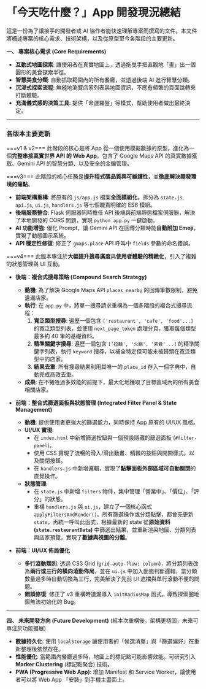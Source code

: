 「今天吃什麼？」App 開發現況總結
=======================================

這是一份為了讓接手的開發者或 AI 協作者能快速理解專案而撰寫的文件。本文件將概述專案的核心需求、技術架構，以及從原型至今各階段的主要更新。

**一、 專案核心需求 (Core Requirements)**
* **互動式地圖探索**: 讓使用者在真實地圖上，透過拖曳手把直觀地「畫」出一個圓形的美食探索半徑。
* **智慧美食分類**: 自動抓取範圍內的所有餐廳，並透過後端 AI 進行智慧分類。
* **沉浸式探索流程**: 無縫地瀏覽店家列表與地圖資訊，不應有頻繁的頁面跳轉來打斷體驗。
* **充滿儀式感的決策工具**: 提供「命運羅盤」等模式，幫助使用者做出最終決定。

---

### **各版本主要更新**

===v1 & v2===
此階段的核心是將 App 從一個使用模擬數據的原型，進化為一個**完整串接真實世界 API 的 Web App**。包含了 Google Maps API 的真實數據獲取、Gemini API 的智慧分類、以及安全的金鑰管理。

===v3===
此階段的核心任務是**提升程式碼品質與可維護性**，並**徹底解決開發環境的痛點**。
* **前端架構重構**: 將原有的 `js/app.js` 檔案**全面模組化**，拆分為 `state.js`, `api.js`, `ui.js`, `handlers.js` 等七個職責明確的 ES6 模組。
* **後端服務整合**: Flask 伺服器同時擔任 API 後端與前端靜態檔案伺服器，解決了本地開發的 CORS 問題，實現 `python app.py` 一鍵啟動。
* **AI 功能增強**: 優化 Prompt，讓 Gemini API 在回傳分類時能**自動附加 Emoji**，實現了動態圖示系統。
* **API 穩定性修復**: 修正了 `gmaps.place` API 呼叫中 `fields` 參數的命名錯誤。

===v4===
此版本專注於**大幅提升搜尋廣度**與**使用者體驗的精緻化**，引入了複雜的狀態管理與 UI 互動。
* **後端：複合式搜尋策略 (Compound Search Strategy)**
    * **動機**: 為了解決 Google Maps API `places_nearby` 的回傳筆數限制，避免遺漏店家。
    * **執行**: 在 `app.py` 中，將單一搜尋請求重構為一個多階段的複合式搜尋流程：
        1.  **寬泛類型搜尋**: 遍歷一個包含 `['restaurant', 'cafe', 'food'...]` 的寬泛類型列表，並使用 `next_page_token` 處理分頁，獲取每個類型最多約 40 筆的基礎資料。
        2.  **精準關鍵字搜尋**: 遍歷一個包含 `['拉麵', '火鍋', '素食'...]` 的精準關鍵字列表，執行 `keyword` 搜尋，以補全特定但可能未被歸類在寬泛類型中的店家。
        3.  **結果去重**: 所有搜尋結果利用其唯一的 `place_id` 存入一個字典中，自動完成高效去重。
    * **成果**: 在不犧牲過多效能的前提下，最大化地獲取了目標區域內的所有美食相關店家。

* **前端：整合式篩選面板與狀態管理 (Integrated Filter Panel & State Management)**
    * **動機**: 提供使用者更強大的篩選能力，同時保持 App 原有的 UI/UX 風格。
    * **UI/UX 實現**:
        * 在 `index.html` 中新增篩選按鈕與一個預設隱藏的篩選面板 (`#filter-panel`)。
        * 使用 CSS 實現了流暢的滑入/滑出動畫、精緻的按鈕與開關樣式，以及關閉按鈕。
        * 在 `handlers.js` 中新增邏輯，實現了**點擊面板外部區域可自動關閉**的直覺操作。
    * **狀態管理**:
        * 在 `state.js` 中新增 `filters` 物件，集中管理「營業中」、「價位」、「評分」的狀態。
        * 重構 `handlers.js` 與 `ui.js`，建立了一個核心函式 `applyFiltersAndRender()`。所有篩選操作或分類點擊，都會先更新 `state`，再統一呼叫此函式，根據最新的 state 從**原始資料 (`state.restaurantData`)** 中篩選出結果，並重新渲染地圖、分類列表與店家預覽，實現了**數據與視圖的分離**。

* **前端：UI/UX 佈局優化**
    * **多行滾動類別**: 透過 CSS Grid (`grid-auto-flow: column`)，將分類列表改為**兩行或三行的橫向滾動佈局**，並在 `ui.js` 中加入動態判斷邏輯，當分類數量過多時自動切換為三行，完美解決了先前 UI 遮擋與單行滾動不便的問題。
    * **錯誤修復**: 修正了 v3 重構時遺漏導入 `initRadiusMap` 函式，導致探索圈地圖無法初始化的 Bug。

---

**四、 未來開發方向 (Future Development)**
(經本次重構後，架構更穩固，未來可專注於功能擴展)
* **數據持久化**: 使用 `localStorage` 讓使用者的「候選清單」與「篩選偏好」在重新整理後依然存在。
* **性能優化**: 當範圍內餐廳過多時，地圖上的標記點可能影響效能。可研究引入 **Marker Clustering** (標記點聚合) 技術。
* **PWA (Progressive Web App)**: 增加 Manifest 和 Service Worker，讓使用者可以將 Web App 「安裝」到手機主畫面上。